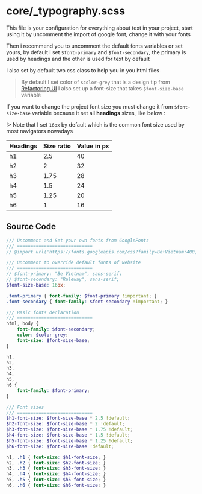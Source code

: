 # core/_typography.scss

This file is your configuration for everything about text in your project, start using it by uncomment the import of google font, change it with your fonts

Then i recommend you to uncomment the default fonts variables or set yours, by default i set `$font-primary` and `$font-secondary`, the primary is used by headings and the other is used for text by default  

I also set by default two css class to help you in you html files

> By default I set color of `$color-grey` that is a design tip from [Refactoring UI](https://refactoringui.com/) I also set up a font-size that takes `$font-size-base` variable

If you want to change the project font size you must change it from `$font-size-base` variable because it set all **headings** sizes, like below :

!> Note that I set ``16px`` by default which is the common font size used by most navigators nowadays

| Headings | Size ratio | Value in px |
| -------- | ---------- | ----------- |
| h1       | 2.5        | 40          |
| h2       | 2          | 32          |
| h3       | 1.75       | 28          |
| h4       | 1.5        | 24          |
| h5       | 1.25       | 20          |
| h6       | 1          | 16          |

## Source Code

```scss
/// Uncomment and Set your own fonts from GoogleFonts
/// ============================
// @import url('https://fonts.googleapis.com/css?family=Be+Vietnam:400,400i,700|Raleway:400,400i,700&display=swap');

/// Uncomment to override default fonts of website
/// ============================
// $font-primary: "Be Vietnam", sans-serif;
// $font-secondary: "Raleway", sans-serif;
$font-size-base: 16px;

.font-primary { font-family: $font-primary !important; }
.font-secondary { font-family: $font-secondary !important; }

/// Basic fonts declaration
/// ============================
html, body {
	font-family: $font-secondary;
	color: $color-grey;
	font-size: $font-size-base;
}

h1,
h2,
h3,
h4,
h5,
h6 {
	font-family: $font-primary;
}

/// Font sizes
/// ============================
$h1-font-size: $font-size-base * 2.5 !default;
$h2-font-size: $font-size-base * 2 !default;
$h3-font-size: $font-size-base * 1.75 !default;
$h4-font-size: $font-size-base * 1.5 !default;
$h5-font-size: $font-size-base * 1.25 !default;
$h6-font-size: $font-size-base !default;

h1, .h1 { font-size: $h1-font-size; }
h2, .h2 { font-size: $h2-font-size; }
h3, .h3 { font-size: $h3-font-size; }
h4, .h4 { font-size: $h4-font-size; }
h5, .h5 { font-size: $h5-font-size; }
h6, .h6 { font-size: $h6-font-size; }
```